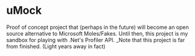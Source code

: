 uMock
=====

Proof of concept project that (perhaps in the future) will become an open source alternative to Microsoft Moles/Fakes.
Until then, this project is my sandbox for playing with .Net's Profiler API.
_Note that this project is far from finished. (Light years away in fact)
